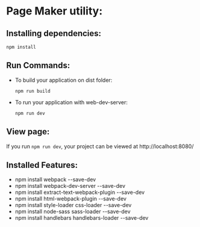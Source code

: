 # Page Maker utility:


## Installing dependencies:
`npm install`

## Run Commands:
- To build your application on dist folder:

  `npm run build`

- To run your application with web-dev-server:

  `npm run dev`

## View page:

If you run `npm run dev`, your project can be viewed at http://localhost:8080/

## Installed Features:

- npm install webpack --save-dev
- npm install webpack-dev-server --save-dev
- npm install extract-text-webpack-plugin --save-dev
- npm install html-webpack-plugin --save-dev
- npm install style-loader css-loader --save-dev
- npm install node-sass sass-loader --save-dev
- npm install handlebars handlebars-loader --save-dev